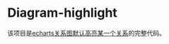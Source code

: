 # Diagram-highlight

该项目是[echarts关系图默认高亮某一个关系](//www.ouyanting.com/archives/2021/03/132c6ba6.html)的完整代码。
